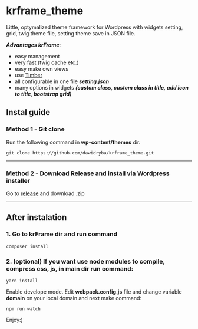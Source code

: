 # krframe_theme

Little, optymalized theme framework for Wordpress with widgets setting, grid, twig theme file, setting theme save in JSON file.

***Advantages krFrame***:

+ easy management
+ very fast (twig cache etc.)
+ easy make own views
+ use [Timber](https://github.com/timber/timber)
+ all configurable in one file ***setting.json***
+ many options in widgets ***(custom class, custom class in title, add icon to title, bootstrap grid)***

## Instal guide

### Method 1 - Git clone

Run the following command in **wp-content/themes** dir.

```git
git clone https://github.com/dawidryba/krframe_theme.git
```

***

### Method 2 - Download Release and install via Wordpress installer

Go to [release](https://github.com/dawidryba/krframe_theme/releases) and download .zip

***

## After instalation

### 1. Go to krFrame dir and run command
```composer
composer install
```

### 2. (optional) If you want use node modules to compile, compress css, js, in main dir run command:

```npm
yarn install
```

Enable develope mode. Edit **webpack.config.js** file and change variable **domain** on your local domain and next make command:

```npm
npm run watch
```

Enjoy:)
